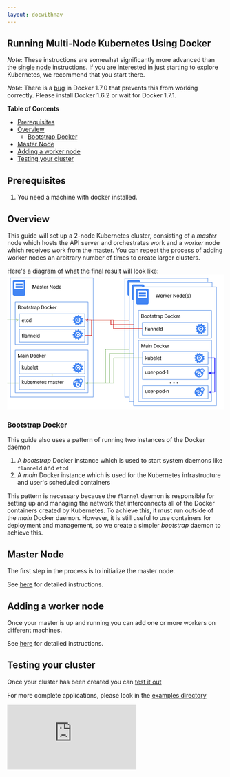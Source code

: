 ```yaml
---
layout: docwithnav
---
```

<!-- BEGIN MUNGE: UNVERSIONED_WARNING -->


<!-- END MUNGE: UNVERSIONED_WARNING -->
Running Multi-Node Kubernetes Using Docker
------------------------------------------

_Note_:
These instructions are somewhat significantly more advanced than the [single node](docker.html) instructions.  If you are
interested in just starting to explore Kubernetes, we recommend that you start there.

_Note_:
There is a [bug](https://github.com/docker/docker/issues/14106) in Docker 1.7.0 that prevents this from working correctly.
Please install Docker 1.6.2 or wait for Docker 1.7.1.

**Table of Contents**

- [Prerequisites](#prerequisites)
- [Overview](#overview)
  - [Bootstrap Docker](#bootstrap-docker)
- [Master Node](#master-node)
- [Adding a worker node](#adding-a-worker-node)
- [Testing your cluster](#testing-your-cluster)

## Prerequisites

1. You need a machine with docker installed.

## Overview

This guide will set up a 2-node Kubernetes cluster, consisting of a _master_ node which hosts the API server and orchestrates work
and a _worker_ node which receives work from the master.  You can repeat the process of adding worker nodes an arbitrary number of
times to create larger clusters.

Here's a diagram of what the final result will look like:
![Kubernetes Single Node on Docker](k8s-docker.png)

### Bootstrap Docker

This guide also uses a pattern of running two instances of the Docker daemon
   1) A _bootstrap_ Docker instance which is used to start system daemons like `flanneld` and `etcd`
   2) A _main_ Docker instance which is used for the Kubernetes infrastructure and user's scheduled containers

This pattern is necessary because the `flannel` daemon is responsible for setting up and managing the network that interconnects
all of the Docker containers created by Kubernetes.  To achieve this, it must run outside of the _main_ Docker daemon.  However,
it is still useful to use containers for deployment and management, so we create a simpler _bootstrap_ daemon to achieve this.

## Master Node

The first step in the process is to initialize the master node.

See [here](docker-multinode/master.html) for detailed instructions.

## Adding a worker node

Once your master is up and running you can add one or more workers on different machines.

See [here](docker-multinode/worker.html) for detailed instructions.

## Testing your cluster

Once your cluster has been created you can [test it out](docker-multinode/testing.html)

For more complete applications, please look in the [examples directory](../../examples/)


<!-- TAG IS_VERSIONED -->


<!-- BEGIN MUNGE: GENERATED_ANALYTICS -->
[![Analytics](https://kubernetes-site.appspot.com/UA-36037335-10/GitHub/docs/getting-started-guides/docker-multinode.md?pixel)]()
<!-- END MUNGE: GENERATED_ANALYTICS -->

